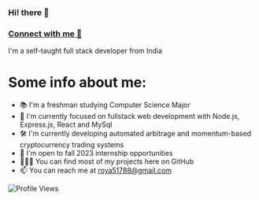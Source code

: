 ###                                                      Hi! there 👋

### [Connect with me 💬](https://twitter.com/Abhijitroy_dev) 
I'm a self-taught full stack developer from India
# Some info about me:
 
- 📚 I'm a freshman studying Computer Science Major
- 🚀 I'm currently focused on fullstack web development with Node.js, Express.js, React and MySql
- 🛠 I'm currently developing automated arbitrage and momentum-based cryptocurrency trading systems
- 🏢 I'm open to fall 2023 internship opportunities
- 👨🏻‍💻 You can find most of my projects here on GitHub
- 📫 You can reach me at [roya51788@gmail.com](mailto:roya51788@gmail.com)

![Profile Views](https://komarev.com/ghpvc/?Abhijit20112003=your-github-username&style=flat-square)
